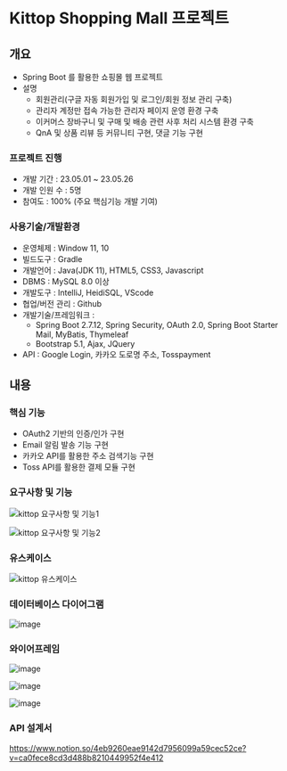 # Kittop Shopping Mall 프로젝트

## 개요
  - Spring Boot 를 활용한 쇼핑몰 웹 프로젝트
  - 설명
    * 회원관리(구글 자동 회원가입 및 로그인/회원 정보 관리 구축)
    * 관리자 계정만 접속 가능한 관리자 페이지 운영 환경 구축
    * 이커머스 장바구니 및 구매 및 배송 관련 사후 처리 시스템 환경 구축
    * QnA 및 상품 리뷰 등 커뮤니티 구현, 댓글 기능 구현

  ### 프로젝트 진행
  - 개발 기간 : 23.05.01 ~ 23.05.26
  - 개발 인원 수 : 5명
  - 참여도 : 100% (주요 핵심기능 개발 기여)
  
  ### 사용기술/개발환경
  - 운영체제 : Window 11, 10
  - 빌드도구 : Gradle
  - 개발언어 : Java(JDK 11), HTML5, CSS3, Javascript
  - DBMS : MySQL 8.0 이상
  - 개발도구 : IntelliJ, HeidiSQL, VScode
  - 협업/버전 관리 : Github
  - 개발기술/프레임워크 : 
    * Spring Boot 2.7.12, Spring Security, OAuth 2.0, Spring Boot Starter Mail, MyBatis, Thymeleaf
    * Bootstrap 5.1, Ajax, JQuery
  - API : Google Login, 카카오 도로명 주소, Tosspayment

 ## 내용
 
  ### 핵심 기능
  - OAuth2 기반의 인증/인가 구현
  - Email 알림 발송 기능 구현
  - 카카오 API를 활용한 주소 검색기능 구현
  - Toss API를 활용한 결제 모듈 구현

  ### 요구사항 및 기능
  
  ![kittop 요구사항 및 기능1](https://github.com/Seong-Hoon-Lim/Kittop/assets/108711069/5646b50e-2b50-4d5c-b3e1-2ab5973ab390)
  
  ![kittop 요구사항 및 기능2](https://github.com/Seong-Hoon-Lim/Kittop/assets/108711069/c116c785-1b9f-409f-b9cd-c0e83145fd06)  

  ### 유스케이스
  
  ![kittop 유스케이스](https://github.com/Seong-Hoon-Lim/Kittop/assets/108711069/5f6b12fe-7d23-40e0-aaee-bf35e7296fe0)
  
  ### 데이터베이스 다이어그램
  
  ![image](https://github.com/Seong-Hoon-Lim/Kittop/assets/108711069/7f672aad-cbd2-47b5-91ac-7e1046e2dc66)
  
  ### 와이어프레임
  
  ![image](https://github.com/Seong-Hoon-Lim/Kittop/assets/108711069/a1d41328-5441-4b92-8444-8487462fb0b6)
  
  ![image](https://github.com/Seong-Hoon-Lim/Kittop/assets/108711069/b17e4559-b540-41ae-b407-1a2f722ecf42)

  ![image](https://github.com/Seong-Hoon-Lim/Kittop/assets/108711069/9934451d-2625-4d7a-9014-64db77a61f3c)
  
  ### API 설계서
  
  https://www.notion.so/4eb9260eae9142d7956099a59cec52ce?v=ca0fece8cd3d488b8210449952f4e412
  
  



  
